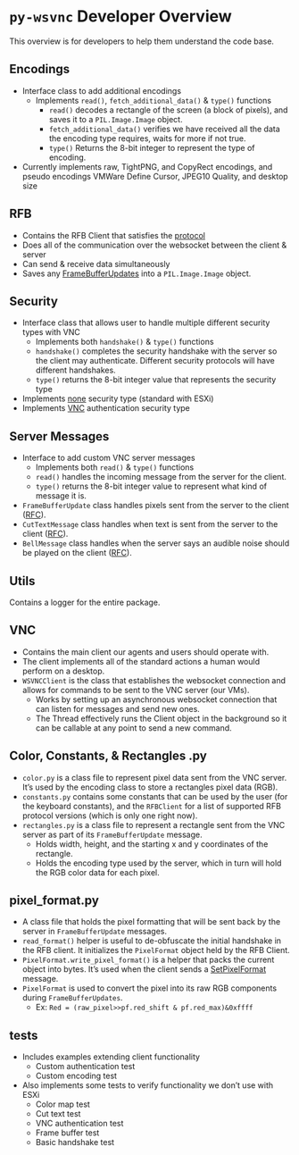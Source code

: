 # `py-wsvnc` Developer Overview

This overview is for developers to help them understand the code base.

## Encodings

- Interface class to add additional encodings
  - Implements `read()`, `fetch_additional_data()` & `type()` functions
    - `read()` decodes a rectangle of the screen (a block of pixels), and saves it to a `PIL.Image.Image` object.
    - `fetch_additional_data()` verifies we have received all the data the encoding type requires, waits for more if not true.
    - `type()` Returns the 8-bit integer to represent the type of encoding.
- Currently implements raw, TightPNG, and CopyRect encodings, and pseudo encodings VMWare Define Cursor, JPEG10 Quality, and desktop size

## RFB

- Contains the RFB Client that satisfies the [protocol](https://datatracker.ietf.org/doc/html/rfc6143)
- Does all of the communication over the websocket between the client & server
- Can send & receive data simultaneously
- Saves any [FrameBufferUpdates](https://datatracker.ietf.org/doc/html/rfc6143#section-7.6.1) into a `PIL.Image.Image` object.

## Security

- Interface class that allows user to handle multiple different security types with
  VNC
  - Implements both `handshake()` & `type()` functions
  - `handshake()` completes the security handshake with the server so the client may
    authenticate. Different security protocols will have different handshakes.
  - `type()` returns the 8-bit integer value that represents the security type
- Implements [none](https://datatracker.ietf.org/doc/html/rfc6143#section-7.2.1) security type (standard with ESXi)
- Implements [VNC](https://datatracker.ietf.org/doc/html/rfc6143#section-7.2.2) authentication security type

## Server Messages

- Interface to add custom VNC server messages
  - Implements both `read()` & `type()` functions
  - `read()` handles the incoming message from the server for the client.
  - `type()` returns the 8-bit integer value to represent what kind of message it is.
- `FrameBufferUpdate` class handles pixels sent from the server to the client ([RFC](https://datatracker.ietf.org/doc/html/rfc6143#section-7.6.1)).
- `CutTextMessage` class handles when text is sent from the server to the client ([RFC](https://datatracker.ietf.org/doc/html/rfc6143#section-7.6.4)).
- `BellMessage` class handles when the server says an audible noise should be played on the
  client ([RFC](https://datatracker.ietf.org/doc/html/rfc6143#section-7.6.3)).

## Utils

Contains a logger for the entire package.

## VNC

- Contains the main client our agents and users should operate with.
- The client implements all of the standard actions a human would perform on a
  desktop.
- `WSVNCClient` is the class that
  establishes the websocket connection and allows for commands to be sent to
  the VNC server (our VMs).
  - Works by setting up an asynchronous websocket connection that can listen for messages and
    send new ones.
  - The Thread effectively runs the Client object in the background so it can be callable at any
    point to send a new command.

## Color, Constants, & Rectangles .py

- `color.py` is a class file to represent pixel data sent from the VNC server. It’s
  used by the encoding class to store a rectangles pixel data (RGB).
- `constants.py` contains some constants that can be used by the user (for
  the keyboard constants), and the `RFBClient` for a list of supported RFB
  protocol versions (which is only one right now).
- `rectangles.py` is a class file to represent a rectangle sent from the VNC
  server as part of its `FrameBufferUpdate` message.
  - Holds width, height, and the starting x and y coordinates of the rectangle.
  - Holds the encoding type used by the server, which in turn will hold the RGB color data for
    each pixel.

## pixel_format.py

- A class file that holds the pixel formatting that will be sent back by the server
  in `FrameBufferUpdate` messages.
- `read_format()` helper is useful to de-obfuscate the initial handshake in the
  RFB client. It initializes the `PixelFormat` object held by the RFB Client.
- `PixelFormat.write_pixel_format()` is a helper that packs the current
  object into bytes. It’s used when the client sends a [SetPixelFormat](https://datatracker.ietf.org/doc/html/rfc6143#section-7.5.1) message.
- `PixelFormat` is used to convert the pixel into its raw RGB components
  during `FrameBufferUpdates`.
  - Ex: `Red = (raw_pixel>>pf.red_shift & pf.red_max)&0xffff`

## tests

- Includes examples extending client functionality
  - Custom authentication test
  - Custom encoding test
- Also implements some tests to verify functionality we don’t use with ESXi
  - Color map test
  - Cut text test
  - VNC authentication test
  - Frame buffer test
  - Basic handshake test

